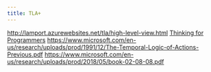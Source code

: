 ```yaml
---
title: TLA+
---
```


http://lamport.azurewebsites.net/tla/high-level-view.html
[Thinking for Programmers](https://channel9.msdn.com/Events/Build/2014/3-642)
https://www.microsoft.com/en-us/research/uploads/prod/1991/12/The-Temporal-Logic-of-Actions-Previous.pdf
https://www.microsoft.com/en-us/research/uploads/prod/2018/05/book-02-08-08.pdf

